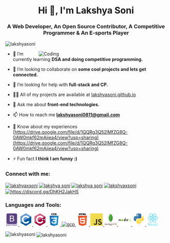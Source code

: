 <h1 align="center">Hi 👋, I'm Lakshya Soni</h1>
<h3 align="center">A Web Developer, An Open Source Contributor, A Competitive Programmer & An E-sports Player</h3>

<p align="left"> <img src="https://komarev.com/ghpvc/?username=lakshyasoni&label=Profile%20views&color=0e75b6&style=flat" alt="lakshyasoni" /> </p>
<img align="right" alt="Coding" width="400" src="https://cdn.dribbble.com/users/10549/screenshots/9916149/media/a9dbfea8e23e5b8e23db142528c3bc9f.png">

- 🌱 I’m currently learning **DSA and doing competitive programming.**

- 👯 I’m looking to collaborate on **some cool projects and lets get connected.**

- 🤝 I’m looking for help with **full-stack and CP.**

- 👨‍💻 All of my projects are available at [lakshyasoni.github.io](lakshyasoni.github.io)

- 💬 Ask me about **front-end technologies.**

- 📫 How to reach me **lakshyasoni0811@gmail.com**

- 📄 Know about my experiences [https://drive.google.com/file/d/1QQRg3Q52lMfZG8Q-0AW0mkf62mAiiea4/view?usp=sharing](https://drive.google.com/file/d/1QQRg3Q52lMfZG8Q-0AW0mkf62mAiiea4/view?usp=sharing)

- ⚡ Fun fact **I think I am funny :)**

<h3 align="left">Connect with me:</h3>
<p align="left">
<a href="https://twitter.com/lakshyaxsoni" target="blank"><img align="center" src="https://cdn.jsdelivr.net/npm/simple-icons@3.0.1/icons/twitter.svg" alt="lakshyaxsoni" height="30" width="40" /></a>
<a href="https://www.linkedin.com/in/lakshya-soni-a80a25190/ " target="blank"><img align="center" src="https://cdn.jsdelivr.net/npm/simple-icons@3.0.1/icons/linkedin.svg" alt="lakshya soni" height="30" width="40" /></a>
<a href="https://www.facebook.com/lakshya.soni.7967" target="blank"><img align="center" src="https://cdn.jsdelivr.net/npm/simple-icons@3.0.1/icons/facebook.svg" alt="lakshya soni" height="30" width="40" /></a>
<a href="https://instagram.com/lakshyaxsoni" target="blank"><img align="center" src="https://cdn.jsdelivr.net/npm/simple-icons@3.0.1/icons/instagram.svg" alt="lakshyaxsoni" height="30" width="40" /></a>
<a href="https://discord.gg/https://discord.gg/DhKH2JakHS" target="blank"><img align="center" src="https://cdn.jsdelivr.net/npm/simple-icons@3.0.1/icons/discord.svg" alt="https://discord.gg/DhKH2JakHS" height="30" width="40" /></a>
</p>
<h3 align="left">Languages and Tools:</h3>
<p align="left"> <a href="https://getbootstrap.com" target="_blank"> <img src="https://raw.githubusercontent.com/devicons/devicon/master/icons/bootstrap/bootstrap-plain-wordmark.svg" alt="bootstrap" width="40" height="40"/> </a> <a href="https://www.cprogramming.com/" target="_blank"> <img src="https://raw.githubusercontent.com/devicons/devicon/master/icons/c/c-original.svg" alt="c" width="40" height="40"/> </a> <a href="https://www.w3schools.com/cpp/" target="_blank"> <img src="https://raw.githubusercontent.com/devicons/devicon/master/icons/cplusplus/cplusplus-original.svg" alt="cplusplus" width="40" height="40"/> </a> <a href="https://www.w3schools.com/css/" target="_blank"> <img src="https://raw.githubusercontent.com/devicons/devicon/master/icons/css3/css3-original-wordmark.svg" alt="css3" width="40" height="40"/> </a> <a href="https://cloud.google.com" target="_blank"> <img src="https://www.vectorlogo.zone/logos/google_cloud/google_cloud-icon.svg" alt="gcp" width="40" height="40"/> </a> <a href="https://www.w3.org/html/" target="_blank"> <img src="https://raw.githubusercontent.com/devicons/devicon/master/icons/html5/html5-original-wordmark.svg" alt="html5" width="40" height="40"/> </a> <a href="https://developer.mozilla.org/en-US/docs/Web/JavaScript" target="_blank"> <img src="https://raw.githubusercontent.com/devicons/devicon/master/icons/javascript/javascript-original.svg" alt="javascript" width="40" height="40"/> </a> <a href="https://www.mongodb.com/" target="_blank"> <img src="https://raw.githubusercontent.com/devicons/devicon/master/icons/mongodb/mongodb-original-wordmark.svg" alt="mongodb" width="40" height="40"/> </a> <a href="https://nodejs.org" target="_blank"> <img src="https://raw.githubusercontent.com/devicons/devicon/master/icons/nodejs/nodejs-original-wordmark.svg" alt="nodejs" width="40" height="40"/> </a> <a href="https://www.python.org" target="_blank"> <img src="https://raw.githubusercontent.com/devicons/devicon/master/icons/python/python-original.svg" alt="python" width="40" height="40"/> </a> <a href="https://reactjs.org/" target="_blank"> <img src="https://raw.githubusercontent.com/devicons/devicon/master/icons/react/react-original-wordmark.svg" alt="react" width="40" height="40"/> </a> </p>

<p><img align="left" src="https://github-readme-stats.vercel.app/api/top-langs?username=lakshyasoni&show_icons=true&locale=en&layout=compact" alt="lakshyasoni" /></p>

<p>&nbsp;<img align="center" src="https://github-readme-stats.vercel.app/api?username=lakshyasoni&show_icons=true&locale=en" alt="lakshyasoni" /></p>
